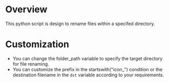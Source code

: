# Overview

This python script is design to rename files within a specifed directory.

# Customization
- You can change the folder_path variable to specify the target directory for file renaming.
- You can customize the prefix in the startswith("icon_") condition or the destination filename in the `dst` variable according to your requirements.

